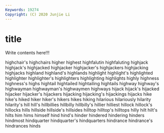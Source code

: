 ```yaml
---
Keywords: 19274
Copyright: (C) 2020 Junjie Li
---
```


# title

Write contents here!!!
 
highchair's 
highchairs 
higher 
highest 
highfalutin
highfaluting 
highjack 
highjack's 
highjacked 
highjacker 
highjacker's 
highjackers 
highjacking 
highjacks 
highland
highland's 
highlands 
highlight 
highlight's 
highlighted 
highlighter 
highlighter's 
highlighters 
highlighting 
highlights
highly 
highness 
highness's 
highs 
hightail 
hightailed 
hightailing 
hightails 
highway 
highway's
highwayman 
highwayman's 
highwaymen 
highways 
hijack 
hijack's 
hijacked 
hijacker 
hijacker's 
hijackers
hijacking 
hijacking's 
hijackings 
hijacks 
hike 
hike's 
hiked 
hiker 
hiker's 
hikers
hikes 
hiking 
hilarious 
hilariously 
hilarity 
hilarity's 
hill 
hill's 
hillbillies 
hillbilly
hillbilly's 
hillier 
hilliest 
hillock 
hillock's 
hillocks 
hills 
hillside 
hillside's 
hillsides
hilltop 
hilltop's 
hilltops 
hilly 
hilt 
hilt's 
hilts 
him 
hims 
himself
hind 
hind's 
hinder 
hindered 
hindering 
hinders 
hindmost 
hindquarter 
hindquarter's 
hindquarters
hindrance 
hindrance's 
hindrances 
hinds 
